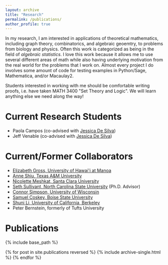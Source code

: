 ```yaml
---
layout: archive
title: "Research"
permalink: /publications/
author_profile: true
---
```


In my research, I am interested in applications of theoretical mathematics, including graph theory, combinatorics, and algebraic geoemtry, to problems from biology and physics.  Often this work is categorized as being in the field of <i>algebraic statistics</i>.  I love this work because it allows me to use several different areas of math while also having underlying motivation from the real world for the problems that I work on.  Almost every project I do involves some amount of code for testing examples in Python/Sage, Mathematica, and/or Macaulay2.

Students interested in working with me should be comfortable writing proofs, i.e. have taken MATH 3400 "Set Theory and Logic".  We will learn anything else we need along the way!

# Current Research Students

* Paola Campos (co-advised with [Jessica De Silva](https://jessicadesilva.github.io/))
* Jeff Venable (co-advised with [Jessica De Silva](https://jessicadesilva.github.io/))

# Current/Former Collaborators

* [Elizabeth Gross, University of Hawai'i at Manoa](https://math.hawaii.edu/wordpress/people/egross/)
* [Anne Shiu, Texas A&M University](https://www.math.tamu.edu/~annejls/)
* [Nicolette Meshkat, Santa Clara University](https://www.scu.edu/cas/mathcs/faculty-and-staff/nicolette-meshkat/)
* [Seth Sullivant, North Carolina State University](https://sethsullivant.wordpress.ncsu.edu/) (Ph.D. Advisor)
* [Connor Simpson, University of Wisconsin](https://people.math.wisc.edu/~csimpson6/)
* [Samuel Coskey, Boise State University](https://scoskey.org/)
* [Shuni Li, University of California, Berkeley](https://shunili.github.io/)
* Peter Bernstein, formerly of Tufts University

# Publications

{% include base_path %}

{% for post in site.publications reversed %}
  {% include archive-single.html %}
{% endfor %}
